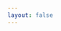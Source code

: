 ```yaml
---
layout: false
---
```


<Home />

<script setup>
import Home from ".vitepress/components/Home.vue";
</script>

